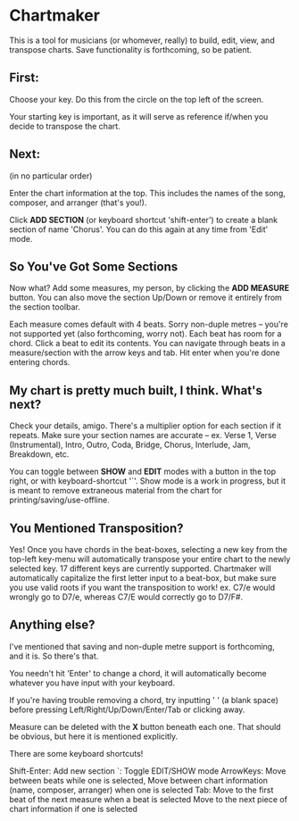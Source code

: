 <h1> Chartmaker </h1>

This is a tool for musicians (or whomever, really) to build, edit, view, and transpose charts. Save functionality is forthcoming, so be patient.

<h2> First: </h2>

Choose your key. Do this from the circle on the top left of the screen.

Your starting key is important, as it will serve as reference if/when you decide to transpose the chart.

<h2> Next: </h2>
(in no particular order)

Enter the chart information at the top. This includes the names of the song, composer, and arranger (that's you!).

Click **ADD SECTION** (or keyboard shortcut 'shift-enter') to create a blank section of name 'Chorus'. You can do this again at any time from 'Edit' mode.

<h2> So You've Got Some Sections </h2>

Now what? Add some measures, my person, by clicking the **ADD MEASURE** button. You can also move the section Up/Down or remove it entirely from the section toolbar.

Each measure comes default with 4 beats. Sorry non-duple metres – you're not supported yet (also forthcoming, worry not). Each beat has room for a chord. Click a beat to edit its contents. You can navigate through beats in a measure/section with the arrow keys and tab. Hit enter when you're done entering chords.

<h2> My chart is pretty much built, I think. What's next? </h2>

Check your details, amigo. There's a multiplier option for each section if it repeats. Make sure your section names are accurate – ex. Verse 1, Verse (Instrumental), Intro, Outro, Coda, Bridge, Chorus, Interlude, Jam, Breakdown, etc.

You can toggle between **SHOW** and **EDIT** modes with a button in the top right, or with keyboard-shortcut '`'. Show mode is  a work in progress, but it is meant to remove extraneous material from the chart for printing/saving/use-offline.

<h2> You Mentioned Transposition? </h2>

Yes! Once you have chords in the beat-boxes, selecting a new key from the top-left key-menu will automatically transpose your entire chart to the newly selected key. 17 different keys are currently supported. Chartmaker will automatically capitalize the first letter input to a beat-box, but make sure you use valid roots if you want the transposition to work! ex. C7/e would wrongly go to D7/e, whereas C7/E would correctly go to D7/F#.

<h2> Anything else? </h2>

I've mentioned that saving and non-duple metre support is forthcoming, and it is. So there's that.

You needn't hit 'Enter' to change a chord, it will automatically become whatever you have input with your keyboard.

If you're having trouble removing a chord, try inputting ' ' (a blank space) before pressing Left/Right/Up/Down/Enter/Tab or clicking away.

Measure can be deleted with the **X** button beneath each one. That should be obvious, but here it is mentioned explicitly.

There are some keyboard shortcuts!

Shift-Enter: 	Add new section
`: 				Toggle EDIT/SHOW mode
ArrowKeys:		Move between beats while one is selected,
					Move between chart information (name, composer, arranger) when one is selected
Tab:			Move to the first beat of the next measure when a beat is selected
					Move to the next piece of chart information if one is selected


